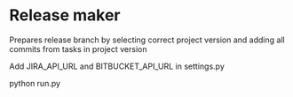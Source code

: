 # Release maker
Prepares release branch by selecting correct project version and adding all commits from tasks in project version

Add JIRA_API_URL and BITBUCKET_API_URL in settings.py

python run.py
